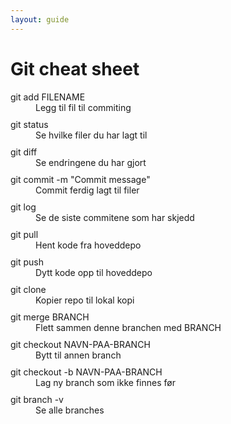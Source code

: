 ```yaml
---
layout: guide
---
```


<style>
dd {
    margin-bottom: 10px;
}
</style>

# Git cheat sheet

<dl>
    <dt>git add FILENAME</dt>
    <dd>Legg til fil til commiting</dd>
    <dt>git status</dt>
    <dd>Se hvilke filer du har lagt til</dd>
    <dt>git diff</dt>
    <dd>Se endringene du har gjort</dd>
    <dt>git commit -m "Commit message"</dt>
    <dd>Commit ferdig lagt til filer</dd>
    <dt>git log</dt>
    <dd>Se de siste commitene som har skjedd</dd>
    <dt>git pull</dt>
    <dd>Hent kode fra hoveddepo</dd>
    <dt>git push</dt>
    <dd>Dytt kode opp til hoveddepo</dd>
    <dt>git clone</dt>
    <dd>Kopier repo til lokal kopi</dd>
    <dt>git merge BRANCH</dt>
    <dd>Flett sammen denne branchen med BRANCH</dd>
    <dt>git checkout NAVN-PAA-BRANCH</dt>
    <dd>Bytt til annen branch</dd>
    <dt>git checkout -b NAVN-PAA-BRANCH</dt>
    <dd>Lag ny branch som ikke finnes før</dd>
    <dt>git branch -v</dt>
    <dd>Se alle branches</dd>
</dl>
